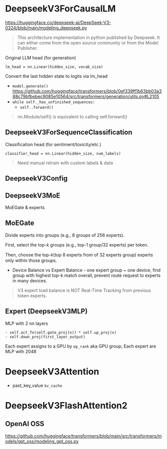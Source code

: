 # DeepseekV3ForCausalLM

<https://huggingface.co/deepseek-ai/DeepSeek-V3-0324/blob/main/modeling_deepseek.py>

> This architecture implementation in python published by Deepseek. It can either come from the open source community or from the Model Publisher.

Original LLM head (for generation)

`lm_head = nn.Linear(hidden_size, vocab_size)`

Convert the last hidden state to logits via lm_head

- `model.generate()` <https://github.com/huggingface/transformers/blob/0ef339ff1b63bb03a388c79bfbebec9085e10564/src/transformers/generation/utils.py#L2105>
- `while self._has_unfinished_sequences:`
  - `self..forward()`

> nn.Module/self() is equivalent to calling self.forward()

## DeepseekV3ForSequenceClassification

Classification head (for sentiment/toxicity/etc.)

`classifier_head = nn.Linear(hidden_size, num_labels)`

> Need manual retrain with custom labels & data

## DeepseekV3Config

## DeepseekV3MoE

MoEGate & experts

## MoEGate

Divide experts into groups (e.g., 8 groups of 256 experts).

First, select the top-𝑘 groups (e.g., top-1 group/32 experts) per token.

Then, choose the top-𝑘(top 8 experts from of 32 experts group) experts only within those groups.

- Device Balance vs Expert Balance - one expert group ~ one device, find group with highest top-k match overall, prevent route request to experts in many devices.

> V3 expert load balance is NOT Real-Time Tracking from previous token experts.

## Expert (DeepseekV3MLP)

MLP with 2 nn layers

    - self.act_fn(self.gate_proj(x)) * self.up_proj(x)
    - self.down_proj(first_layer_output)

Each expert assigns to a GPU by `ep_rank` aka GPU group;
Each expert are MLP with 2048

# DeepseekV3Attention

- past_key_value `kv_cache`

# DeepseekV3FlashAttention2

## OpenAI OSS

<https://github.com/huggingface/transformers/blob/main/src/transformers/models/gpt_oss/modeling_gpt_oss.py>
